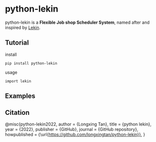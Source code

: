 # python-lekin

python-lekin is a **Flexible Job shop Scheduler System**, named after and inspired by [Lekin]().


## Tutorial

install
```
pip install python-lekin
```

usage
```
import lekin

```

## Examples


## Citation
@misc{python-lekin2022,
  author = {Longxing Tan},
  title = {python lekin},
  year = {2022},
  publisher = {GitHub},
  journal = {GitHub repository},
  howpublished = {\url{https://github.com/longxingtan/python-lekin}},
}
